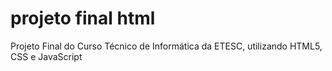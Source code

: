 # projeto final html
Projeto Final do Curso Técnico de Informática da ETESC, utilizando HTML5, CSS e JavaScript

